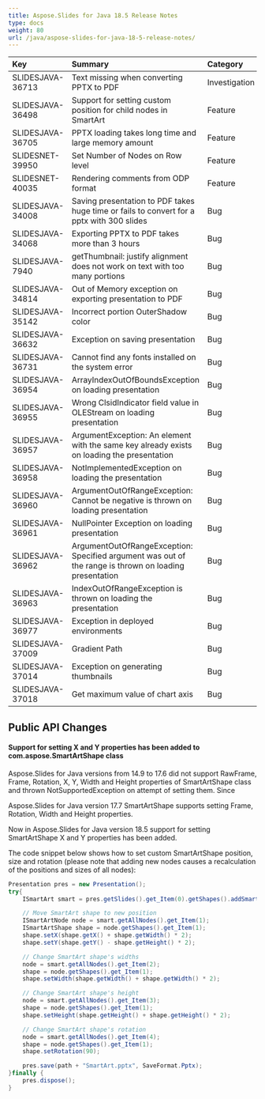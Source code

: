 ```yaml
---
title: Aspose.Slides for Java 18.5 Release Notes
type: docs
weight: 80
url: /java/aspose-slides-for-java-18-5-release-notes/
---
```


|**Key**|**Summary**|**Category**|
| :- | :- | :- |
|SLIDESJAVA-36713|Text missing when converting PPTX to PDF|Investigation|
|SLIDESJAVA-36498|Support for setting custom position for child nodes in SmartArt|Feature|
|SLIDESJAVA-36705|PPTX loading takes long time and large memory amount|Feature|
|SLIDESNET-39950|Set Number of Nodes on Row level|Feature|
|SLIDESNET-40035|Rendering comments from ODP format|Feature|
|SLIDESJAVA-34008|Saving presentation to PDF takes huge time or fails to convert for a pptx with 300 slides|Bug|
|SLIDESJAVA-34068|Exporting PPTX to PDF takes more than 3 hours|Bug|
|SLIDESJAVA-7940|getThumbnail: justify alignment does not work on text with too many portions|Bug|
|SLIDESJAVA-34814|Out of Memory exception on exporting presentation to PDF|Bug|
|SLIDESJAVA-35142|Incorrect portion OuterShadow color|Bug|
|SLIDESJAVA-36632|Exception on saving presentation|Bug|
|SLIDESJAVA-36731|Cannot find any fonts installed on the system error|Bug|
|SLIDESJAVA-36954|ArrayIndexOutOfBoundsException on loading presentation|Bug|
|SLIDESJAVA-36955|Wrong ClsidIndicator field value in OLEStream on loading presentation|Bug|
|SLIDESJAVA-36957|ArgumentException: An element with the same key already exists on loading the presentation|Bug|
|SLIDESJAVA-36958|NotImplementedException on loading the presentation|Bug|
|SLIDESJAVA-36960|ArgumentOutOfRangeException: Cannot be negative is thrown on loading presentation|Bug|
|SLIDESJAVA-36961|NullPointer Exception on loading presentation|Bug|
|SLIDESJAVA-36962|ArgumentOutOfRangeException: Specified argument was out of the range is thrown on loading presentation|Bug|
|SLIDESJAVA-36963|IndexOutOfRangeException is thrown on loading the presentation|Bug|
|SLIDESJAVA-36977|Exception in deployed environments|Bug|
|SLIDESJAVA-37009|Gradient Path|Bug|
|SLIDESJAVA-37014|Exception on generating thumbnails|Bug|
|SLIDESJAVA-37018|Get maximum value of chart axis|Bug|
## **Public API Changes**
#### **Support for setting X and Y properties has been added to com.aspose.SmartArtShape class**
Aspose.Slides for Java versions from 14.9 to 17.6 did not support RawFrame, Frame, Rotation, X, Y, Width and Height properties of SmartArtShape class and thrown NotSupportedException on attempt of setting them. Since

Aspose.Slides for Java version 17.7 SmartArtShape supports setting Frame, Rotation, Width and Height properties.

Now in Aspose.Slides for Java version 18.5 support for setting SmartArtShape X and Y properties has been added.

The code snippet below shows how to set custom SmartArtShape position, size and rotation (please note that adding new nodes causes a recalculation of the positions and sizes of all nodes):

``` java
Presentation pres = new Presentation();
try{
    ISmartArt smart = pres.getSlides().get_Item(0).getShapes().addSmartArt(20, 20, 600, 500, SmartArtLayoutType.OrganizationChart);

    // Move SmartArt shape to new position
    ISmartArtNode node = smart.getAllNodes().get_Item(1);
    ISmartArtShape shape = node.getShapes().get_Item(1);
    shape.setX(shape.getX() + shape.getWidth() * 2);
    shape.setY(shape.getY() - shape.getHeight() * 2);

    // Change SmartArt shape's widths
    node = smart.getAllNodes().get_Item(2);
    shape = node.getShapes().get_Item(1);
    shape.setWidth(shape.getWidth() + shape.getWidth() * 2);

    // Change SmartArt shape's height
    node = smart.getAllNodes().get_Item(3);
    shape = node.getShapes().get_Item(1);
    shape.setHeight(shape.getHeight() + shape.getHeight() * 2);

    // Change SmartArt shape's rotation
    node = smart.getAllNodes().get_Item(4);
    shape = node.getShapes().get_Item(1);
    shape.setRotation(90);

    pres.save(path + "SmartArt.pptx", SaveFormat.Pptx);
}finally {
    pres.dispose();
}
```
